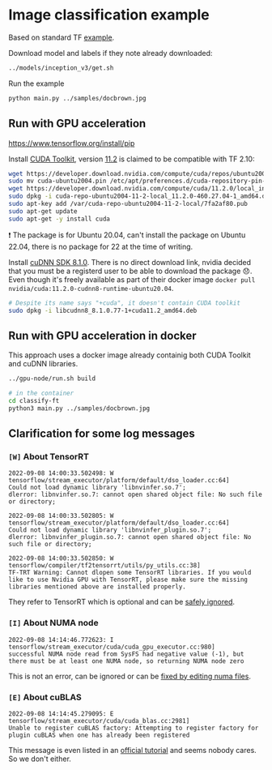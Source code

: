 # Image classification example

Based on standard TF [example](https://github.com/tensorflow/tensorflow/blob/master/tensorflow/examples/label_image/label_image.py).

Download model and labels if they note already downloaded:

```bash
../models/inception_v3/get.sh
```

Run the example

```bash
python main.py ../samples/docbrown.jpg
```

## Run with GPU acceleration

https://www.tensorflow.org/install/pip

Install [CUDA Toolkit](https://developer.nvidia.com/cuda-toolkit-archive), version [11.2](https://developer.nvidia.com/cuda-11.2.0-download-archive?target_os=Linux&target_arch=x86_64&target_distro=Ubuntu&target_version=2004&target_type=deblocal) is claimed to be compatible with TF 2.10:

```bash
wget https://developer.download.nvidia.com/compute/cuda/repos/ubuntu2004/x86_64/cuda-ubuntu2004.pin
sudo mv cuda-ubuntu2004.pin /etc/apt/preferences.d/cuda-repository-pin-600
wget https://developer.download.nvidia.com/compute/cuda/11.2.0/local_installers/cuda-repo-ubuntu2004-11-2-local_11.2.0-460.27.04-1_amd64.deb
sudo dpkg -i cuda-repo-ubuntu2004-11-2-local_11.2.0-460.27.04-1_amd64.deb
sudo apt-key add /var/cuda-repo-ubuntu2004-11-2-local/7fa2af80.pub
sudo apt-get update
sudo apt-get -y install cuda
```

:exclamation: The package is for Ubuntu 20.04, can't install the package on Ubuntu 22.04, there is no package for 22 at the time of writing.

Install [cuDNN SDK 8.1.0](https://developer.nvidia.com/cudnn). There is no direct download link, nvidia decided that you must be a registerd user to be able to download the package :disappointed:. Even though it's freely available as part of their docker image `docker pull nvidia/cuda:11.2.0-cudnn8-runtime-ubuntu20.04`.

```bash
# Despite its name says "+cuda", it doesn't contain CUDA toolkit
sudo dpkg -i libcudnn8_8.1.0.77-1+cuda11.2_amd64.deb
```

## Run with GPU acceleration in docker

This approach uses a docker image already containig both CUDA Toolkit and cuDNN libraries.

```bash
../gpu-node/run.sh build

# in the container
cd classify-ft
python3 main.py ../samples/docbrown.jpg
```

## Clarification for some log messages

### `[W]` About TensorRT

```log
2022-09-08 14:00:33.502498: W tensorflow/stream_executor/platform/default/dso_loader.cc:64]
Could not load dynamic library 'libnvinfer.so.7';
dlerror: libnvinfer.so.7: cannot open shared object file: No such file or directory;

2022-09-08 14:00:33.502805: W tensorflow/stream_executor/platform/default/dso_loader.cc:64]
Could not load dynamic library 'libnvinfer_plugin.so.7';
dlerror: libnvinfer_plugin.so.7: cannot open shared object file: No such file or directory;

2022-09-08 14:00:33.502850: W tensorflow/compiler/tf2tensorrt/utils/py_utils.cc:38]
TF-TRT Warning: Cannot dlopen some TensorRT libraries. If you would like to use Nvidia GPU with TensorRT, please make sure the missing libraries mentioned above are installed properly.
```

They refer to TensorRT which is optional and can be [safely ignored](https://stackoverflow.com/questions/60368298/could-not-load-dynamic-library-libnvinfer-so-6).

### `[I]` About NUMA node

```log
2022-09-08 14:14:46.772623: I tensorflow/stream_executor/cuda/cuda_gpu_executor.cc:980]
successful NUMA node read from SysFS had negative value (-1), but there must be at least one NUMA node, so returning NUMA node zero
```

This is not an error, can be ignored or can be [fixed by editing numa files](https://stackoverflow.com/questions/44232898/memoryerror-in-tensorflow-and-successful-numa-node-read-from-sysfs-had-negativ).

### `[E]` About cuBLAS

```log
2022-09-08 14:14:45.279095: E tensorflow/stream_executor/cuda/cuda_blas.cc:2981]
Unable to register cuBLAS factory: Attempting to register factory for plugin cuBLAS when one has already been registered
```

This message is even listed in an [official tutorial](https://www.tensorflow.org/tutorials/distribute/multi_worker_with_keras) and seems nobody cares. So we don't either.
